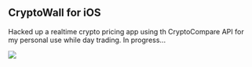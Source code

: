 ## CryptoWall for iOS
Hacked up a realtime crypto pricing app using th CryptoCompare API for my personal use while day trading. In progress...

![](https://image.ibb.co/kBB7qe/250.png)
